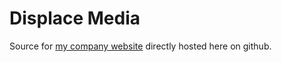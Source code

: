 # Displace Media

Source for [my company website](https://displaceinternational.com) directly hosted here on github.
